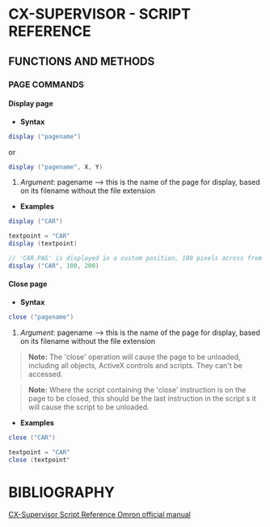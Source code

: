 # CX-SUPERVISOR - SCRIPT REFERENCE


## FUNCTIONS AND METHODS

### PAGE COMMANDS

#### Display page
- **Syntax**
```java
display ("pagename")
```
or

```java
display ("pagename", X, Y)
```
1. *Argument*: pagename --> this is the name of the page for display, based on its filename without the file extension
- **Examples**
```java
display ("CAR")

textpoint = "CAR"
display (textpoint)

// 'CAR.PAG' is displayed in a custom position, 100 pixels across from the left of the main windows and 200 pixels down from the top 
display ("CAR", 100, 200)
```


#### Close page
- **Syntax**
```java
close ("pagename")
```
1. *Argument*: pagename --> this is the name of the page for display, based on its filename without the file extension
> **Note:** The 'close' operation will cause the page to be unloaded, including all objects, ActiveX controls and scripts.  They can't be accessed.
 
> **Note:** Where the script containing the 'close' instruction is on the page to be closed, this should be the last instruction in the script s it will cause the script to be unloaded.

- **Examples**
```java
close ("CAR")

textpoint = "CAR"
close (textpoint"
```
 
# BIBLIOGRAPHY

[CX-Supervisor Script Reference Omron official manual](https://assets.omron.eu/downloads/manual/en/w09e_cx-supervisor_reference_manual_en.pdf)
